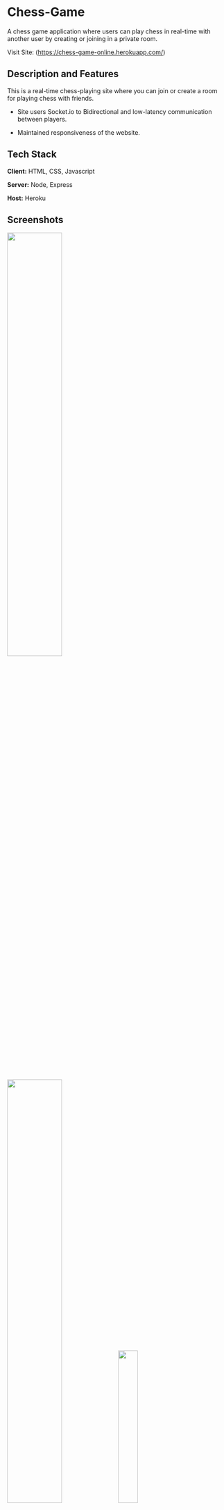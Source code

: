 
# Chess-Game
A chess game application where users can play chess in real-time with another user by creating or joining in a private room.

Visit Site: (https://chess-game-online.herokuapp.com/)





## Description and Features
This is a real-time chess-playing site where you can join or create a room for playing chess with friends.

* Site users Socket.io to Bidirectional and low-latency communication between players.

* Maintained responsiveness of the website.

## Tech Stack

**Client:** HTML, CSS, Javascript

**Server:** Node, Express

**Host:**  Heroku





## Screenshots

<img src="https://user-images.githubusercontent.com/76809414/201538387-acf6f075-c3e4-48af-9878-7c663e99ec96.png" width=50% height=50%>

<img src="https://user-images.githubusercontent.com/76809414/201538382-4b26603b-499f-4c16-ba9e-22eb68a04403.png" width=50% height=50%>

<img src="https://user-images.githubusercontent.com/76809414/201538388-2c499621-557d-4c7c-a9b7-0ee1e5170441.png" width=30% height=30%>
